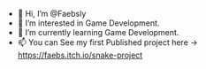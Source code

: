 - 👋 Hi, I’m @Faebsly
- 👀 I’m interested in Game Development.
- 🌱 I’m currently learning Game Development.
- 📫 You can See my first Published project here -> https://faebs.itch.io/snake-project

<!---
Faebsly/Faebsly is a ✨ special ✨ repository because its `README.md` (this file) appears on your GitHub profile.
You can click the Preview link to take a look at your changes.
--->
